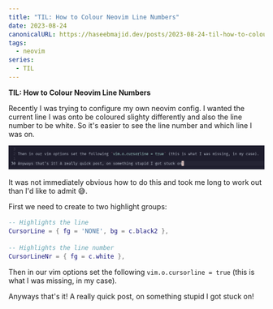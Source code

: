 ```yaml
---
title: "TIL: How to Colour Neovim Line Numbers"
date: 2023-08-24
canonicalURL: https://haseebmajid.dev/posts/2023-08-24-til-how-to-colour-neovim-line-numbers
tags:
  - neovim
series:
  - TIL
---
```


**TIL: How to Colour Neovim Line Numbers**

Recently I was trying to configure my own neovim config. I wanted the current line I was onto be coloured slighty 
differently and also the line number to be white. So it's easier to see the line number and which line I was on.

![Highlight](images/highlight.png)

It was not immediately obvious how to do this and took me long to work out than I'd like to admit 😅.

First we need to create to two highlight groups:

```lua
-- Highlights the line
CursorLine = { fg = 'NONE', bg = c.black2 },

-- Highlights the line number
CursorLineNr = { fg = c.white },
```

Then in our vim options set the following `vim.o.cursorline = true` (this is what I was missing, in my case).

Anyways that's it! A really quick post, on something stupid I got stuck on!
